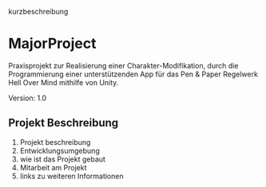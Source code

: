 kurzbeschreibung

# MajorProject
 Praxisprojekt zur Realisierung einer Charakter-Modifikation, durch die Programmierung einer unterstützenden App für das Pen & Paper Regelwerk Hell Over Mind mithilfe von Unity.

 Version: 1.0
 ## Projekt Beschreibung
1. Projekt beschreibung
2. Entwicklungsumgebung
3. wie ist das Projekt gebaut
4. Mitarbeit am Projekt
5. links zu weiteren Informationen

